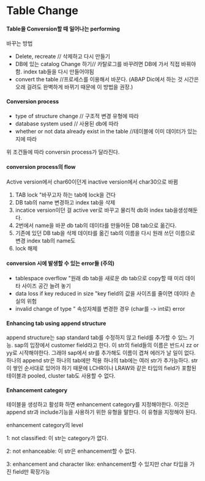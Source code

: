 # Table Change

#### Table을 Conversion할 때 일어나는 performing 

바꾸는 방법 

* Delete, recreate // 삭제하고 다시 만들기
* DB에 있는 catalog Change 하기// 카탈로그를 바꾸려면 DB에 가서 직접 바꿔야함. index tab들을 다시 만들어야됨 
* convert the table //프로세스를 이용해서 바꾼다. \(ABAP Dic에서 하는 것 시간은 오래 걸려도 완벽하게 바뀌기 때문에 이 방법을 권장.\)

#### Conversion process 

* type of structure change // 구조적 변경 유형에 따라
* database system used // 사용된 db에 따라
* whether or not data already exist in the table //테이블에 이미 데이터가 있는지에 따라

위 조건들에 따라 conversin process가 달라진다.

#### conversion process의 flow

Active version에서 char60이던게 inactive version에서 char30으로 바뀜

1. TAB lock "바꾸고자 하는 tab에 lock을 건다
2. DB tab의 name 변경하고 index tab을 삭제
3. incatice version이던 걸 active ver로 바꾸고 물리적 db와 index tab을생성해둔다.
4. 2번에서 name을 바꾼 db tab의 데이타를 만들어둔 DB tab으로 옮긴다.
5. 기존에 있던 DB tab을 삭제 데이타를 옮긴 tab의 이름을 다시 원래 쓰던 이름으로 변경 index tab의 name도 
6. lock 해제

#### conversion 시에 발생할 수 있는 error들 \(주의\)

* tablespace overflow "원래 db tab을 새로운 db tab으로 copy할 때 미리 데이타 사이즈 공간 늘려 놓기
* data loss if key reduced in size "key field의 값을 사이즈를 줄이면 데이타 손실의 위험
* invalid change of type " 속성자체를 변경한 경우 \(char를  -&gt; int로\) error

#### Enhancing tab using append structure

append structure는 sap standard tab를 수정하지 않고 field를 추가할 수 있느 기능. sap의 입장에서 customer field라고 한다. 이 str의 field들의 이름은 반드시 zz or yy로 시작해야한다. 그래야 sap에서 str를 추가해도 이름이 겹쳐 에러가 날 일이 없다. 하나의 append str은 하나의 tab에만 적용 하나의 tab에는 여러 str가 추가능하다. str이 쌓인 순서대로 있어야 하기 때문에 LCHR이나 LRAW와 같은 타입의 field가 포함된 테이블과 pooled, cluster tab도 사용할 수 없다.

#### Enhancement category 

테이블을 생성하고 활성화 하면 enhancement category를 지정해야한다. 이것은 append str과 include기능을 사용하기 위한 유형을 말한다. 이 유형을 지정해야 된다.

enhancement category의 level

1: not classified: 이 str는 category가 없다.

2: not enhanceable: 이 str은 enhancement할 수 없다.

3: enhancement and character like: enhancement할 수 있지만 char 타입을 가진 field만 확장가능







